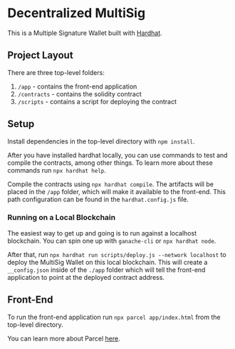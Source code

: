# Decentralized MultiSig

This is a Multiple Signature Wallet built with [Hardhat](https://hardhat.org/).

## Project Layout

There are three top-level folders:

1. `/app` - contains the front-end application
2. `/contracts` - contains the solidity contract
3. `/scripts` - contains a script for deploying the contract

## Setup

Install dependencies in the top-level directory with `npm install`.

After you have installed hardhat locally, you can use commands to test and compile the contracts, among other things. To learn more about these commands run `npx hardhat help`.

Compile the contracts using `npx hardhat compile`. The artifacts will be placed in the `/app` folder, which will make it available to the front-end. This path configuration can be found in the `hardhat.config.js` file.

### Running on a Local Blockchain

The easiest way to get up and going is to run against a localhost blockchain. You can spin one up with `ganache-cli` or `npx hardhat node`.

After that, run `npx hardhat run scripts/deploy.js --network localhost` to deploy the MultiSig Wallet on this local blockchain. This will create a `__config.json` inside of the `./app` folder which will tell the front-end application to point at the deployed contract address.

## Front-End

To run the front-end application run `npx parcel app/index.html` from the top-level directory.

You can learn more about Parcel [here](https://parceljs.org/).
